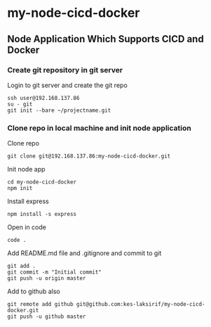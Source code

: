 # my-node-cicd-docker

## Node Application Which Supports CICD and Docker

### Create git repository in git server

Login to git server and create the git repo
```
ssh user@192.168.137.86
su - git
git init --bare ~/projectname.git
```

### Clone repo in local machine and init node application
Clone repo
```
git clone git@192.168.137.86:my-node-cicd-docker.git
```

Init node app
```
cd my-node-cicd-docker
npm init
```

Install express
```
npm install -s express
```

Open in code
```
code .
```
Add README.md file and .gitignore and commit to git
```
git add .
git commit -m "Initial commit"
git push -u origin master
```

Add to github also
```
git remote add github git@github.com:kes-laksirif/my-node-cicd-docker.git
git push -u github master
```
